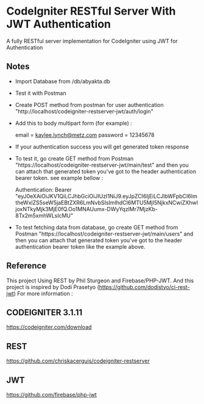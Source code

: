 # CodeIgniter RESTful Server With JWT Authentication
A fully RESTful server implementation for CodeIgniter using JWT for Authentication

## Notes
- Import Database from /db/abyakta.db
- Test it with Postman
- Create POST method from postman for user authentication "http://localhost/codeigniter-restserver-jwt/auth/login"
- Add this to body multipart form (for example) :
	
	email    = kaylee.lynch@metz.com
	password = 12345678
  
- If your authentication success you will get generated token response
- To test it, go create GET method from Postman "https://localhost/codeigniter-restserver-jwt/main/test" and then you can attach that generated token you've got to the header authentication bearer token. see example bellow :

	Authentication: Bearer "eyJ0eXAiOiJKV1QiLCJhbGciOiJIUzI1NiJ9.eyJpZCI6IjEiLCJlbWFpbCI6ImtheWxlZS5seW5jaEBtZXR6LmNvbSIsImlhdCI6MTU5MjI5NjkxNCwiZXhwIjoxNTkyMjk3MjE0fQ.Oo1MNAUumx-DWyYqzlMr7MjzKb-8Tx2m5xmhWLsIcMU"  
	
- To test fetching data from database, go create GET method from Postman "https://localhost/codeigniter-restserver-jwt/main/users" and then you can attach that generated token you've got to the header authentication bearer token like the example above.

## Reference
This project Using REST by Phil Sturgeon and Firebase/PHP-JWT. And this project is inspired by Dodi Prasetyo (https://github.com/dodistyo/ci-rest-jwt)
For more information :

## CODEIGNITER 3.1.11
https://codeigniter.com/download

## REST
https://github.com/chriskacerguis/codeigniter-restserver

## JWT
https://github.com/firebase/php-jwt
